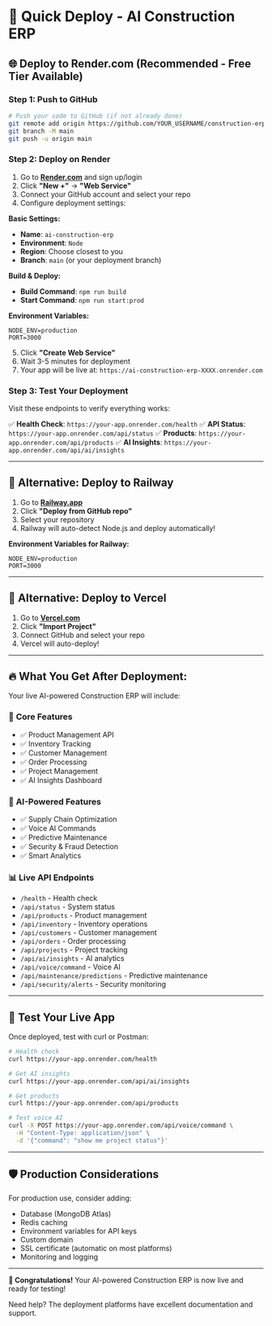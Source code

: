 # 🚀 Quick Deploy - AI Construction ERP

## 🌐 **Deploy to Render.com (Recommended - Free Tier Available)**

### Step 1: Push to GitHub
```bash
# Push your code to GitHub (if not already done)
git remote add origin https://github.com/YOUR_USERNAME/construction-erp-demo.git
git branch -M main
git push -u origin main
```

### Step 2: Deploy on Render
1. Go to [**Render.com**](https://render.com) and sign up/login
2. Click **"New +"** → **"Web Service"**
3. Connect your GitHub account and select your repo
4. Configure deployment settings:

**Basic Settings:**
- **Name**: `ai-construction-erp`
- **Environment**: `Node`
- **Region**: Choose closest to you
- **Branch**: `main` (or your deployment branch)

**Build & Deploy:**
- **Build Command**: `npm run build`
- **Start Command**: `npm run start:prod`

**Environment Variables:**
```
NODE_ENV=production
PORT=3000
```

5. Click **"Create Web Service"**
6. Wait 3-5 minutes for deployment
7. Your app will be live at: `https://ai-construction-erp-XXXX.onrender.com`

### Step 3: Test Your Deployment
Visit these endpoints to verify everything works:

✅ **Health Check**: `https://your-app.onrender.com/health`
✅ **API Status**: `https://your-app.onrender.com/api/status`
✅ **Products**: `https://your-app.onrender.com/api/products`
✅ **AI Insights**: `https://your-app.onrender.com/api/ai/insights`

---

## 🌟 **Alternative: Deploy to Railway**

1. Go to [**Railway.app**](https://railway.app)
2. Click **"Deploy from GitHub repo"**
3. Select your repository
4. Railway will auto-detect Node.js and deploy automatically!

**Environment Variables for Railway:**
```
NODE_ENV=production
PORT=3000
```

---

## 🎯 **Alternative: Deploy to Vercel**

1. Go to [**Vercel.com**](https://vercel.com)
2. Click **"Import Project"**
3. Connect GitHub and select your repo
4. Vercel will auto-deploy!

---

## 🔥 **What You Get After Deployment:**

Your live AI-powered Construction ERP will include:

### 🚀 **Core Features**
- ✅ Product Management API
- ✅ Inventory Tracking
- ✅ Customer Management
- ✅ Order Processing
- ✅ Project Management
- ✅ AI Insights Dashboard

### 🤖 **AI-Powered Features**
- ✅ Supply Chain Optimization
- ✅ Voice AI Commands
- ✅ Predictive Maintenance
- ✅ Security & Fraud Detection
- ✅ Smart Analytics

### 📊 **Live API Endpoints**
- `/health` - Health check
- `/api/status` - System status
- `/api/products` - Product management
- `/api/inventory` - Inventory operations
- `/api/customers` - Customer management
- `/api/orders` - Order processing
- `/api/projects` - Project tracking
- `/api/ai/insights` - AI analytics
- `/api/voice/command` - Voice AI
- `/api/maintenance/predictions` - Predictive maintenance
- `/api/security/alerts` - Security monitoring

---

## 📱 **Test Your Live App**

Once deployed, test with curl or Postman:

```bash
# Health check
curl https://your-app.onrender.com/health

# Get AI insights
curl https://your-app.onrender.com/api/ai/insights

# Get products
curl https://your-app.onrender.com/api/products

# Test voice AI
curl -X POST https://your-app.onrender.com/api/voice/command \
  -H "Content-Type: application/json" \
  -d '{"command": "show me project status"}'
```

---

## 🛡️ **Production Considerations**

For production use, consider adding:
- Database (MongoDB Atlas)
- Redis caching
- Environment variables for API keys
- Custom domain
- SSL certificate (automatic on most platforms)
- Monitoring and logging

---

**🎉 Congratulations!** Your AI-powered Construction ERP is now live and ready for testing!

Need help? The deployment platforms have excellent documentation and support.
